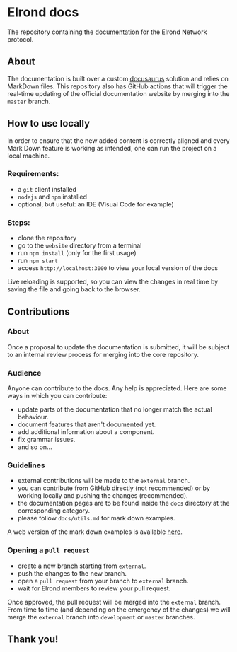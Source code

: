 # Elrond docs

The repository containing the [documentation](https://docs.elrond.com) for the Elrond Network protocol.

## About

The documentation is built over a custom [docusaurus](https://docusaurus.io/) solution and relies on MarkDown files.
This repository also has GitHub actions that will trigger the real-time updating of the official documentation website by merging into the `master` branch. 

## How to use locally

In order to ensure that the new added content is correctly aligned and every Mark Down feature is working as intended, one can run the project on a local machine.

### Requirements:

- a `git` client installed
- `nodejs` and `npm` installed
- optional, but useful: an IDE (Visual Code for example)

### Steps:


- clone the repository
- go to the `website` directory from a terminal
- run `npm install` (only for the first usage)
- run `npm start`
- access `http://localhost:3000` to view your local version of the docs

Live reloading is supported, so you can view the changes in real time by saving the file and going back to the browser.

## Contributions

### About 

Once a proposal to update the documentation is submitted, it will be subject to an internal review process for merging into the core repository.

### Audience

Anyone can contribute to the docs. Any help is appreciated. Here are some ways in which you can contribute:
- update parts of the documentation that no longer match the actual behaviour.
- document features that aren't documented yet.  
- add additional information about a component.  
- fix grammar issues.
- and so on...

### Guidelines

- external contributions will be made to the `external` branch.
- you can contribute from GitHub directly (not recommended) or by working locally and pushing the changes (recommended).
- the documentation pages are to be found inside the `docs` directory at the corresponding category.
- please follow `docs/utils.md` for mark down examples.

A web version of the mark down examples is available [here](https://docs.elrond.com/utils/).

### Opening a `pull request`

- create a new branch starting from `external`.
- push the changes to the new branch.
- open a `pull request` from your branch to `external` branch.
- wait for Elrond members to review your pull request.

Once approved, the pull request will be merged into the `external` branch. From time to time (and depending on the emergency of the changes) we will merge the `external` branch into `development` or `master` branches.

## **Thank you!**
